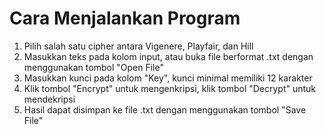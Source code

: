 # Cara Menjalankan Program
1. Pilih salah satu cipher antara Vigenere, Playfair, dan Hill
2. Masukkan teks pada kolom input, atau buka file berformat .txt dengan menggunakan tombol "Open File"
3. Masukkan kunci pada kolom "Key", kunci minimal memiliki 12 karakter
4. Klik tombol "Encrypt" untuk mengenkripsi, klik tombol "Decrypt" untuk mendekripsi
5. Hasil dapat disimpan ke file .txt dengan menggunakan tombol "Save File"